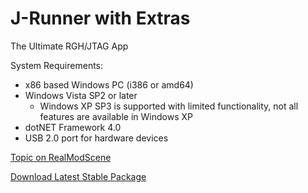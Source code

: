 # J-Runner with Extras
The Ultimate RGH/JTAG App

System Requirements:
- x86 based Windows PC (i386 or amd64)
- Windows Vista SP2 or later
    - Windows XP SP3 is supported with limited functionality, not all features are available in Windows XP
- dotNET Framework 4.0
- USB 2.0 port for hardware devices

[Topic on RealModScene](https://www.realmodscene.com/index.php?/topic/10565-j-runner-with-extras-17559-built-in-timings-bugfixes-and-new-features/)

[Download Latest Stable Package](https://cdn.octalsconsoleshop.com/J-Runner%20with%20Extras.zip)
